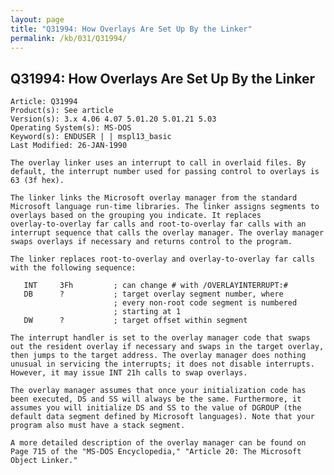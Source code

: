 ```yaml
---
layout: page
title: "Q31994: How Overlays Are Set Up By the Linker"
permalink: /kb/031/Q31994/
---
```


## Q31994: How Overlays Are Set Up By the Linker

	Article: Q31994
	Product(s): See article
	Version(s): 3.x 4.06 4.07 5.01.20 5.01.21 5.03
	Operating System(s): MS-DOS
	Keyword(s): ENDUSER | | mspl13_basic
	Last Modified: 26-JAN-1990
	
	The overlay linker uses an interrupt to call in overlaid files. By
	default, the interrupt number used for passing control to overlays is
	63 (3f hex).
	
	The linker links the Microsoft overlay manager from the standard
	Microsoft language run-time libraries. The linker assigns segments to
	overlays based on the grouping you indicate. It replaces
	overlay-to-overlay far calls and root-to-overlay far calls with an
	interrupt sequence that calls the overlay manager. The overlay manager
	swaps overlays if necessary and returns control to the program.
	
	The linker replaces root-to-overlay and overlay-to-overlay far calls
	with the following sequence:
	
	   INT     3Fh         ; can change # with /OVERLAYINTERRUPT:#
	   DB      ?           ; target overlay segment number, where
	                       ; every non-root code segment is numbered
	                       ; starting at 1
	   DW      ?           ; target offset within segment
	
	The interrupt handler is set to the overlay manager code that swaps
	out the resident overlay if necessary and swaps in the target overlay,
	then jumps to the target address. The overlay manager does nothing
	unusual in servicing the interrupts; it does not disable interrupts.
	However, it may issue INT 21h calls to swap overlays.
	
	The overlay manager assumes that once your initialization code has
	been executed, DS and SS will always be the same. Furthermore, it
	assumes you will initialize DS and SS to the value of DGROUP (the
	default data segment defined by Microsoft languages). Note that your
	program also must have a stack segment.
	
	A more detailed description of the overlay manager can be found on
	Page 715 of the "MS-DOS Encyclopedia," "Article 20: The Microsoft
	Object Linker."
